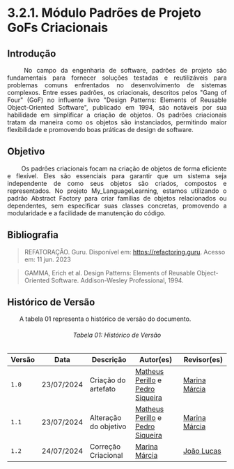 # **3.2.1. Módulo Padrões de Projeto GoFs Criacionais**

## **Introdução**

<p align="justify">
&emsp;&emsp; No campo da engenharia de software, padrões de projeto são fundamentais para fornecer soluções testadas e reutilizáveis para problemas comuns enfrentados no desenvolvimento de sistemas complexos. Entre esses padrões, os criacionais, descritos pelos "Gang of Four" (GoF) no influente livro "Design Patterns: Elements of Reusable Object-Oriented Software", publicado em 1994, são notáveis por sua habilidade em simplificar a criação de objetos. Os padrões criacionais tratam da maneira como os objetos são instanciados, permitindo maior flexibilidade e promovendo boas práticas de design de software.
</p>

## **Objetivo**

<p align="justify">
&emsp;&emsp; Os padrões criacionais focam na criação de objetos de forma eficiente e flexível. Eles são essenciais para garantir que um sistema seja independente de como seus objetos são criados, compostos e representados. No projeto My_LanguageLearning, estamos utilizando o padrão Abstract Factory para criar famílias de objetos relacionados ou dependentes, sem especificar suas classes concretas, promovendo a modularidade e a facilidade de manutenção do código.
</p>


## **Bibliografia**

> REFATORAÇÃO. Guru. Disponível em: https://refactoring.guru. Acesso em: 11 jun. 2023

> GAMMA, Erich et al. Design Patterns: Elements of Reusable Object-Oriented Software. Addison-Wesley Professional, 1994.

## **Histórico de Versão**
<p align="justify">
&emsp;&emsp;A tabela 01 representa o histórico de versão do documento.
</p>

<h6 align="center">Tabela 01: Histórico de Versão</h6>
<div align="center">

| Versão | Data       | Descrição            | Autor(es)                                           | Revisor(es) |
| ------ | ---------- | -------------------- | --------------------------------------------------- | ----------- |
| `1.0`  | 23/07/2024 | Criação do artefato | [Matheus Perillo](https://github.com/MatheusPerillo) e [Pedro Siqueira](https://github.com/PedroSiq) |     [Marina Márcia](https://github.com/The-Boss-Nina)    |
| `1.1`  | 23/07/2024 | Alteração do objetivo | [Matheus Perillo](https://github.com/MatheusPerillo) e [Pedro Siqueira](https://github.com/PedroSiq) |     [Marina Márcia](https://github.com/The-Boss-Nina)    |
| `1.2`  | 24/07/2024 | Correção Criacional | [Marina Márcia](https://github.com/The-Boss-Nina)    | [João Lucas](https://github.com/Jlmsousa)
